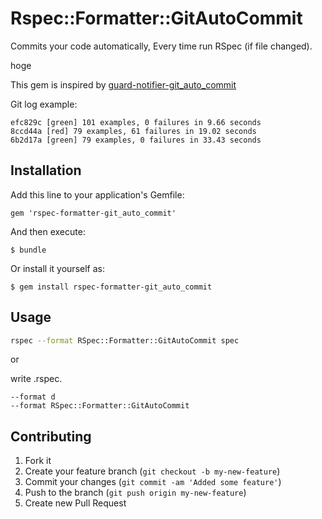 # Rspec::Formatter::GitAutoCommit

Commits your code automatically, Every time run RSpec (if file changed).

hoge

This gem is inspired by [guard-notifier-git\_auto\_commit](https://github.com/tomykaira/guard-notifier-git_auto_commit)

Git log example:
```
efc829c [green] 101 examples, 0 failures in 9.66 seconds
8ccd44a [red] 79 examples, 61 failures in 19.02 seconds
6b2d17a [green] 79 examples, 0 failures in 33.43 seconds
```

## Installation

Add this line to your application's Gemfile:

    gem 'rspec-formatter-git_auto_commit'

And then execute:

    $ bundle

Or install it yourself as:

    $ gem install rspec-formatter-git_auto_commit

## Usage

```sh
rspec --format RSpec::Formatter::GitAutoCommit spec
```

or

write .rspec.
```
--format d
--format RSpec::Formatter::GitAutoCommit
```

## Contributing

1. Fork it
2. Create your feature branch (`git checkout -b my-new-feature`)
3. Commit your changes (`git commit -am 'Added some feature'`)
4. Push to the branch (`git push origin my-new-feature`)
5. Create new Pull Request
